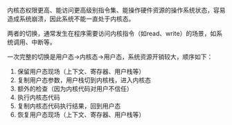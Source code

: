 内核态权限更高、能访问更高级别指令集、能操作硬件资源的操作系统状态，容易造成系统崩溃，因此系统不能一直处于内核态。

两者的切换，通常发生在程序需要访问内核指令（如read、write）的场景，如系统调用、中断等。

一次完整的切换是用户态→内核态→用户态，系统资源开销较大，顺序如下：

1. 保留用户态现场（上下文、寄存器、用户栈等）
2. 复制用户态参数，用户栈切到内核栈，进入内核态
3. 额外的检查（因为内核代码对用户不信任）
4. 执行内核态代码
5. 复制内核态代码执行结果，回到用户态
6. 恢复用户态现场（上下文、寄存器、用户栈等）
